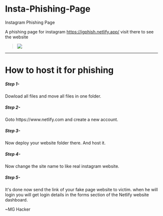 # Insta-Phishing-Page
Instagram Phishing Page 

A phishing page for instagram 
https://igphish.netlify.app/
visit there to see the website

<blockquote> <img src="https://github.com/MangalNathYadav/Insta-Phishing-Page/blob/main/image_2022-03-26_191616.png" ></img></blockquote>
<hr>
<h1> How to host it for phishing</h1>
<h5> Step 1- </h5> 
Dowload all files and move all files in one folder.<br>
<h5> Step 2- </h5> 
Goto https://www.netlify.com and create a new account.<br>
<h5> Step 3- </h5> 
Now deploy your website folder there.
And host it. <br>
<h5> Step 4- </h5> 
Now change the site name to like real instagram website.<br>
<h5> Step 5- </h5> 
It's done now send the link of your fake page website to victim.
when he will login you will get login details in the forms section of the Netlify website dashboard.



~MG Hacker 
